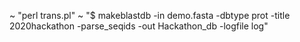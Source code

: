 ~ "perl trans.pl"
~ "$ makeblastdb -in demo.fasta -dbtype prot -title 2020hackathon -parse_seqids -out Hackathon_db -logfile log"
